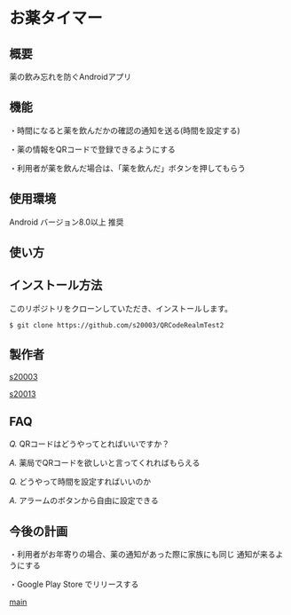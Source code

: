 # お薬タイマー

## 概要

薬の飲み忘れを防ぐAndroidアプリ

## 機能

・時間になると薬を飲んだかの確認の通知を送る(時間を設定する)

・薬の情報をQRコードで登録できるようにする

・利用者が薬を飲んだ場合は、「薬を飲んだ」ボタンを押してもらう

## 使用環境

Android バージョン8.0以上 推奨

## 使い方

## インストール方法

このリポジトリをクローンしていただき、インストールします。

~~~
$ git clone https://github.com/s20003/QRCodeRealmTest2
~~~

## 製作者

[s20003](https://github.com/s20003)

[s20013](https://github.com/s20013)

## FAQ

*Q.* QRコードはどうやってとればいいですか？

*A.* 薬局でQRコードを欲しいと言ってくれればもらえる

*Q.* どうやって時間を設定すればいいのか

*A.* アラームのボタンから自由に設定できる

## 今後の計画

 ・利用者がお年寄りの場合、薬の通知があった際に家族にも同じ
通知が来るようにする

・Google Play Store でリリースする

[main](https://github.com/s20003/QRCodeRealmTest2/tree/master/app/src/main/java/jp/ac/it_college/std/s20003/qrcoderealmtest2)
